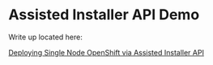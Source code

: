 # **Assisted Installer API Demo**

Write up located here: 

[Deploying Single Node OpenShift via Assisted Installer API](https://schmaustech.blogspot.com/2021/08/deploying-single-node-openshift-via.html)
